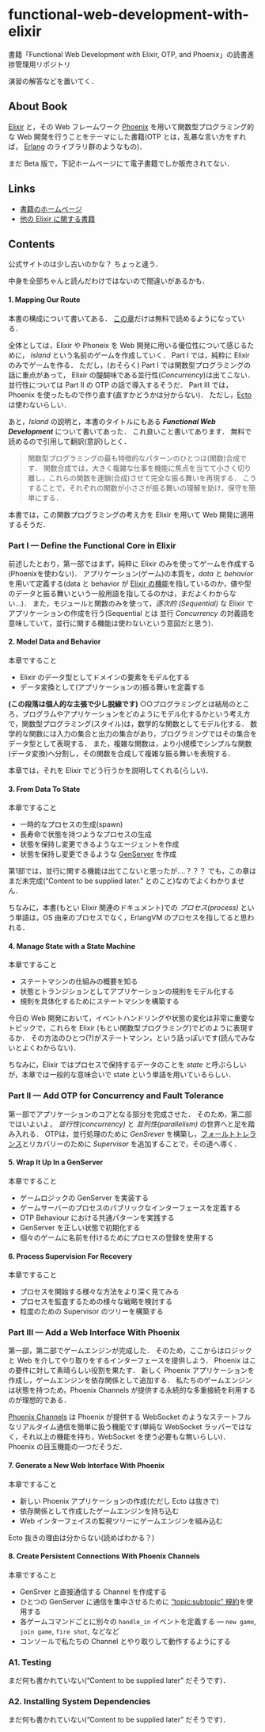 # functional-web-development-with-elixir
書籍「Functional Web Development with Elixir, OTP, and Phoenix」の読書進捗管理用リポジトリ

演習の解答などを置いてく．

## About Book

[Elixir](https://elixir-lang.org) と，その Web フレームワーク [Phoenix](http://phoenixframework.org) を用いて関数型プログラミング的な Web 開発を行うことをテーマにした書籍(OTP とは，乱暴な言い方をすれば， [Erlang](https://www.erlang.org) のライブラリ群のようなもの)．

まだ Beta 版で，下記ホームページにて電子書籍でしか販売されてない．

## Links

- [書籍のホームページ](https://pragprog.com/book/lhelph/functional-web-development-with-elixir-otp-and-phoenix)
- [他の Elixir に関する書籍](https://github.com/sger/ElixirBooks)

## Contents

公式サイトのは少し古いのかな？
ちょっと違う．

中身を全部ちゃんと読んだわけではないので間違いがあるかも．

#### 1. Mapping Our Route

本書の構成について書いてある．
[この章](https://media.pragprog.com/titles/lhelph/route.pdf)だけは無料で読めるようになっている．

全体としては，Elixir や Phoneix を Web 開発に用いる優位性について感じるために， *Island* という名前のゲームを作成していく．
Part I では，純粋に Elixir のみでゲームを作る．
ただし，(おそらく) Part I では関数型プログラミングの話に重点があって， Elixir の醍醐味である並行性(*Concurrency*)は出てこない．
並行性については Part II の OTP の話で導入するそうだ．
Part III では，Phoenix を使ったもので作り直す(直すかどうかは分からない)．
ただし，[Ecto](https://hexdocs.pm/phoenix/ecto.html)は使わないらしい．

あと，*Island* の説明と，本書のタイトルにもある ***Functional Web Development*** について書いてあった．
これ良いこと書いてあります．
無料で読めるので引用して翻訳(意訳)しとく．

> 関数型プログラミングの最も特徴的なパターンのひとつは(関数)合成です．
> 関数合成では，大きく複雑な仕事を機能に焦点を当てて小さく切り離し，これらの関数を連鎖(合成)させて完全な振る舞いを再現する．
> こうすることで，それぞれの関数が小ささが振る舞いの理解を助け，保守を簡単にする．

本書では，この関数プログラミングの考え方を Elixir を用いて Web 開発に適用するそうだ．

### Part I — Define the Functional Core in Elixir

前述したとおり，第一部ではまず，純粋に Elixir のみを使ってゲームを作成する(Phoenixを使わない)．
アプリケーション(ゲーム)の本質を，*data* と *behavior* を用いて定義する(data と behavior が [Elixir の機能](https://elixir-lang.org/getting-started/typespecs-and-behaviours.html)を指しているのか，値や型のデータと振る舞いという一般用語を指してるのかは，まだよくわからない...)．
また，モジュールと関数のみを使って，*逐次的 (Sequential)* な Elixir でアプリケーションの作成を行う(Sequential とは 並行 *Concurrency* の対義語を意味していて，並行に関する機能は使わないという意図だと思う)．

#### 2. Model Data and Behavior

本章ですること
- Elixir のデータ型としてドメインの要素をモデル化する
- データ変換として(アプリケーションの)振る舞いを定義する

**(この段落は個人的な主張で少し脱線です)** ○○プログラミングとは結局のところ，プログラムやアプリケーションをどのようにモデル化するかという考え方で，関数型プログラミング(スタイル)は，数学的な関数としてモデル化する．
数学的な関数には入力の集合と出力の集合があり，プログラミングではその集合をデータ型として表現する．
また，複雑な関数は，より小規模でシンプルな関数(データ変換)へ分割し，その関数を合成して複雑な振る舞いを表現する．

本章では，それを Elixir でどう行うかを説明してくれる(らしい)．

#### 3. From Data To State

本章ですること
- 一時的なプロセスの生成(spawn)
- 長寿命で状態を持つようなプロセスの生成
- 状態を保持し変更できるようなエージェントを作成
- 状態を保持し変更できるような [GenServer](https://elixir-lang.org/getting-started/mix-otp/genserver.html) を作成

第1部では，並行に関する機能は出てこないと思ったが....？？？
でも，この章はまだ未完成(“Content to be supplied later.” とのこと)なのでよくわかりません．

ちなみに，本書(もとい Elixir 関連のドキュメント)での *プロセス(process)* という単語は，OS 由来のプロセスでなく，ErlangVM のプロセスを指してると思われる．

#### 4. Manage State with a State Machine

本章ですること
- ステートマシンの仕組みの概要を知る
- 状態とトランジションとしてアプリケーションの規則をモデル化する
- 規則を具体化するためにステートマシンを構築する

今日の Web 開発において，イベントハンドリングや状態の変化は非常に重要なトピックで，これらを Elixir (もとい関数型プログラミング)でどのように表現するか．
その方法のひとつ(?)がステートマシン，という話っぽいです(読んでみないとよくわからない)．

ちなみに，Elixir ではプロセスで保持するデータのことを *state* と呼ぶらしいが，本章では一般的な意味合いで state という単語を用いているらしい．

### Part II — Add OTP for Concurrency and Fault Tolerance

第一部でアプリケーションのコアとなる部分を完成させた．
そのため，第二部ではいよいよ， *並行性(concurrency)* と *並列性(parallelism)* の世界へと足を踏み入れる．
OTPは，並行処理のために *GenSrever* を構築し，[フォールトトレランス](http://e-words.jp/w/%E3%83%95%E3%82%A9%E3%83%BC%E3%83%AB%E3%83%88%E3%83%88%E3%83%AC%E3%83%A9%E3%83%B3%E3%82%B9.html)とリカバリーのために *Supervisor* を追加することで，その道へ導く．

#### 5. Wrap It Up In a GenServer

本章ですること
- ゲームロジックの GenServer を実装する
- ゲームサーバーのプロセスのパブリックなインターフェースを定義する
- OTP Behaviour における共通パターンを実践する
- GenServer を正しい状態で初期化する
- 個々のゲームに名前を付けるためにプロセスの登録を使用する

#### 6. Process Supervision For Recovery

本章ですること
- プロセスを開始する様々な方法をより深く見てみる
- プロセスを監査するための様々な戦略を検討する
- 粒度のための Supervisor のツリーを構築する

### Part III — Add a Web Interface With Phoenix

第一部，第二部でゲームエンジンが完成した．
そのため，ここからはロジックと Web を介してやり取りをするインターフェースを提供しよう．
Phoenix はこの要件に対して素晴らしい役割を果たす．
新しく Phoenix アプリケーションを作成し，ゲームエンジンを依存関係として追加する．
私たちのゲームエンジンは状態を持つため，Phoenix Channels が提供する永続的な多重接続を利用するのが理想的である．

[Phoenix Channels](https://hexdocs.pm/phoenix/channels.html) は Phoenix が提供する WebSocket のようなステートフルなリアルタイム通信を簡単に扱う機能です(単純な WebSocket ラッパーではなく，それ以上の機能を持ち，WebSocket を使う必要もな無いらしい)．
Phoenix の目玉機能の一つだそうだ．

#### 7. Generate a New Web Interface With Phoenix

本章ですること
- 新しい Phoenix アプリケーションの作成(ただし Ecto は抜きで)
- 依存関係として作成したゲームエンジンを持ち込む
- Web インターフェイスの監視ツリーにゲームエンジンを組み込む

Ecto 抜きの理由は分からない(読めばわかる？)

#### 8. Create Persistent Connections With Phoenix Channels

本章ですること
- GenSrver と直接通信する Channel を作成する
- ひとつの GenServer に通信を集中させるために [“topic:subtopic” 規約](https://hexdocs.pm/phoenix/channels.html#topics)を使用する
- 各ゲームコマンドごとに別々の `handle_in` イベントを定義する — `new game`, `join game`, `fire shot`, などなど
- コンソールで私たちの Channel とやり取りして動作するようにする

### A1. Testing

まだ何も書かれていない(“Content to be supplied later” だそうです)．

### A2. Installing System Dependencies

まだ何も書かれていない(“Content to be supplied later” だそうです)．
